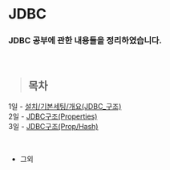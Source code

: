 JDBC
==============

### JDBC 공부에 관한 내용들을 정리하였습니다.

<br/>

> ## 목차 <br>
 1일 - [설치/기본세팅/개요(JDBC_구조)](https://github.com/Kalph/JDBCStudy/tree/master/1Day) <br/>
 2일 - [JDBC구조(Properties)](https://github.com/Kalph/JDBCStudy/tree/master/2Day) <br/>
 3일 - [JDBC구조(Prop/Hash)]() <br/>
 
 <br/> 
 
 * 그외 <br/>
  []() <br/>
